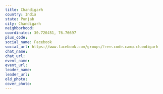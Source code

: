 ```yaml
---
title: Chandigarh
country: India
state: Punjab
city: Chandigarh
neighborhood: 
coordinates: 30.720451, 76.76697
plus_code:
social_name: Facebook
social_url: https://www.facebook.com/groups/free.code.camp.chandigarh
chat_name:
chat_url:
event_name:
event_url:
leader_name:
leader_url:
old_photo: 
cover_photo:
---
```


